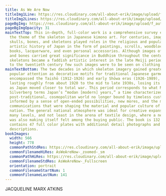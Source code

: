 ```yaml
---
title: As We Are Now
titleImg1Line: https://res.cloudinary.com/all-about-erik/image/upload/f_auto/v1586895228/Publications/1.%20As%20We%20Are%20Now/title-aswearenow-white-1line_ts1z8c.png
titleImg2Lines: https://res.cloudinary.com/all-about-erik/image/upload/f_auto/v1586895227/Publications/1.%20As%20We%20Are%20Now/title-aswearenow-white-2lines_woqjeu.png
pageBgImg: https://res.cloudinary.com/all-about-erik/image/upload/f_auto/v1586895228/Publications/1.%20As%20We%20Are%20Now/background_skeleton_p0grqu.jpg
pageBgImgOpacity: 31
mainTextTop: This in-depth, full-color work is a comprehensive survey exploring
  the theme of the skeleton in Japanese kimono art. For centuries, images of
  skulls, bones, and skeletons played roles in the religious and popular
  artistic history of Japan in the form of paintings, scrolls, woodblock prints,
  books, lacquerware, and even personal accessories. Although images of skulls
  and bones carried great significance in Buddhism throughout the centuries, and
  skeletons became a faddish artistic interest in the late Meiji period, prior
  to the twentieth century few such images were to be seen on clothing.
mainTextBottom: The two decades in which skeleton imagery gained greatest
  popular attention as decorative motifs for traditional Japanese garments
  encompassed the Taishō (1912-1926) and early Shōwa eras (1926-1989), a period
  lasting roughly from about 1920 to the mid to late 1930s, losing its emphasis
  as Japan moved closer to total war. This period corresponds to what Miriam
  Silverberg terms Japan’s “modan [modern] years,” a time characterized by a
  post-traditional, cosmopolitan world no longer bound by timeless customs and
  informed by a sense of open-ended possibilities, new mores, and the mass
  communications that were shaping the material and popular culture of the
  nation. The general national atmosphere was ideal for creative expansion on
  many levels, and not least in the arena of textile design, where a new genre
  was also making itself felt among the buying public. The book is 132 pages and
  contains 47 full color plates with additional detail photographs and
  descriptions.
bookImages:
  width: 566
  height: 778
  commonPathStdRes: https://res.cloudinary.com/all-about-erik/image/upload/f_auto/v1588289251/Publications/1.%20As%20We%20Are%20Now/Book%20Images/FullScreen/
  commonFilenameHiRes: AsWeAreNow-_zoomed-_sm
  commonPathHiRes: https://res.cloudinary.com/all-about-erik/image/upload/v1588289312/Publications/1.%20As%20We%20Are%20Now/Book%20Images/Zoomed%20sm/
  commonFilenameStdRes: AsWeAreNow-_Fullscreen
  orientation: portrait
  commonFilenameStartNum: 1
  commonFilenameLastNum: 141
---
```

JACQUELINE MARX ATKINS
